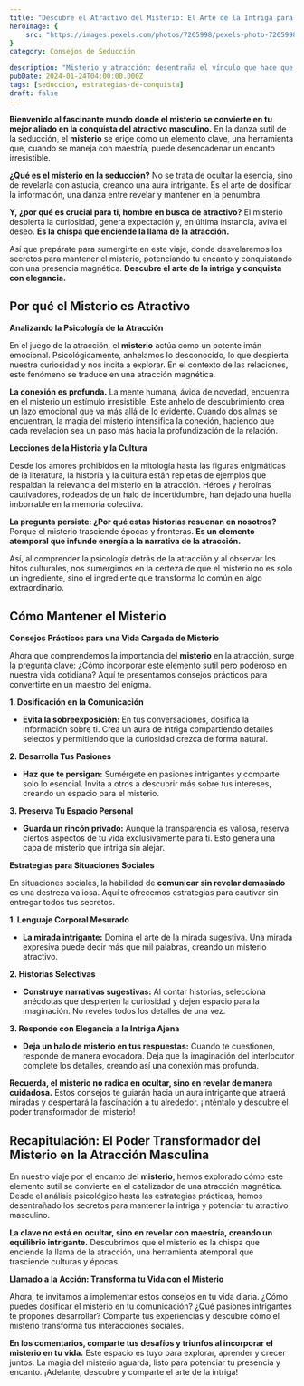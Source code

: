 ```yaml
---
title: "Descubre el Atractivo del Misterio: El Arte de la Intriga para Hombres"
heroImage: {
	src: "https://images.pexels.com/photos/7265998/pexels-photo-7265998.jpeg?auto=compress&cs=tinysrgb&w=1260&h=750&dpr=1",
}
category: Consejos de Seducción

description: "Misterio y atracción: desentraña el vínculo que hace que el enigma sea irresistible. Este artículo te guiará a través de consejos prácticos y ejemplos reales para incorporar el misterio en tu vida y potenciar tu atractivo masculino. ¡Explora el encanto del misterio ahora mismo!"
pubDate: 2024-01-24T04:00:00.000Z
tags: [seduccion, estrategias-de-conquista]
draft: false
---
```


**Bienvenido al fascinante mundo donde el misterio se convierte en tu mejor aliado en la conquista del atractivo masculino.** En la danza sutil de la seducción, el **misterio** se erige como un elemento clave, una herramienta que, cuando se maneja con maestría, puede desencadenar un encanto irresistible.

**¿Qué es el misterio en la seducción?** No se trata de ocultar la esencia, sino de revelarla con astucia, creando una aura intrigante. Es el arte de dosificar la información, una danza entre revelar y mantener en la penumbra.

**Y, ¿por qué es crucial para ti, hombre en busca de atractivo?** El misterio despierta la curiosidad, genera expectación y, en última instancia, aviva el deseo. **Es la chispa que enciende la llama de la atracción.**

Así que prepárate para sumergirte en este viaje, donde desvelaremos los secretos para mantener el misterio, potenciando tu encanto y conquistando con una presencia magnética. **Descubre el arte de la intriga y conquista con elegancia.**

## Por qué el Misterio es Atractivo

**Analizando la Psicología de la Atracción**

En el juego de la atracción, el **misterio** actúa como un potente imán emocional. Psicológicamente, anhelamos lo desconocido, lo que despierta nuestra curiosidad y nos incita a explorar. En el contexto de las relaciones, este fenómeno se traduce en una atracción magnética.

**La conexión es profunda.** La mente humana, ávida de novedad, encuentra en el misterio un estímulo irresistible. Este anhelo de descubrimiento crea un lazo emocional que va más allá de lo evidente. Cuando dos almas se encuentran, la magia del misterio intensifica la conexión, haciendo que cada revelación sea un paso más hacia la profundización de la relación.

**Lecciones de la Historia y la Cultura**

Desde los amores prohibidos en la mitología hasta las figuras enigmáticas de la literatura, la historia y la cultura están repletas de ejemplos que respaldan la relevancia del misterio en la atracción. Héroes y heroínas cautivadores, rodeados de un halo de incertidumbre, han dejado una huella imborrable en la memoria colectiva.

**La pregunta persiste: ¿Por qué estas historias resuenan en nosotros?** Porque el misterio trasciende épocas y fronteras. **Es un elemento atemporal que infunde energía a la narrativa de la atracción.**

Así, al comprender la psicología detrás de la atracción y al observar los hitos culturales, nos sumergimos en la certeza de que el misterio no es solo un ingrediente, sino el ingrediente que transforma lo común en algo extraordinario.

## Cómo Mantener el Misterio

**Consejos Prácticos para una Vida Cargada de Misterio**

Ahora que comprendemos la importancia del **misterio** en la atracción, surge la pregunta clave: ¿Cómo incorporar este elemento sutil pero poderoso en nuestra vida cotidiana? Aquí te presentamos consejos prácticos para convertirte en un maestro del enigma.

**1. Dosificación en la Comunicación**

- **Evita la sobreexposición:** En tus conversaciones, dosifica la información sobre ti. Crea un aura de intriga compartiendo detalles selectos y permitiendo que la curiosidad crezca de forma natural.

**2. Desarrolla Tus Pasiones**

- **Haz que te persigan:** Sumérgete en pasiones intrigantes y comparte solo lo esencial. Invita a otros a descubrir más sobre tus intereses, creando un espacio para el misterio.

**3. Preserva Tu Espacio Personal**

- **Guarda un rincón privado:** Aunque la transparencia es valiosa, reserva ciertos aspectos de tu vida exclusivamente para ti. Esto genera una capa de misterio que intriga sin alejar.

**Estrategias para Situaciones Sociales**

En situaciones sociales, la habilidad de **comunicar sin revelar demasiado** es una destreza valiosa. Aquí te ofrecemos estrategias para cautivar sin entregar todos tus secretos.

**1. Lenguaje Corporal Mesurado**

- **La mirada intrigante:** Domina el arte de la mirada sugestiva. Una mirada expresiva puede decir más que mil palabras, creando un misterio atractivo.

**2. Historias Selectivas**

- **Construye narrativas sugestivas:** Al contar historias, selecciona anécdotas que despierten la curiosidad y dejen espacio para la imaginación. No reveles todos los detalles de una vez.

**3. Responde con Elegancia a la Intriga Ajena**

- **Deja un halo de misterio en tus respuestas:** Cuando te cuestionen, responde de manera evocadora. Deja que la imaginación del interlocutor complete los detalles, creando así una conexión más profunda.

**Recuerda, el misterio no radica en ocultar, sino en revelar de manera cuidadosa.** Estos consejos te guiarán hacia un aura intrigante que atraerá miradas y despertará la fascinación a tu alrededor. ¡Inténtalo y descubre el poder transformador del misterio!

## Recapitulación: El Poder Transformador del Misterio en la Atracción Masculina

En nuestro viaje por el encanto del **misterio**, hemos explorado cómo este elemento sutil se convierte en el catalizador de una atracción magnética. Desde el análisis psicológico hasta las estrategias prácticas, hemos desentrañado los secretos para mantener la intriga y potenciar tu atractivo masculino.

**La clave no está en ocultar, sino en revelar con maestría, creando un equilibrio intrigante.** Descubrimos que el misterio es la chispa que enciende la llama de la atracción, una herramienta atemporal que trasciende culturas y épocas.

**Llamado a la Acción: Transforma tu Vida con el Misterio**

Ahora, te invitamos a implementar estos consejos en tu vida diaria. ¿Cómo puedes dosificar el misterio en tu comunicación? ¿Qué pasiones intrigantes te propones desarrollar? Comparte tus experiencias y descubre cómo el misterio transforma tus interacciones sociales.

**En los comentarios, comparte tus desafíos y triunfos al incorporar el misterio en tu vida.** Este espacio es tuyo para explorar, aprender y crecer juntos. La magia del misterio aguarda, listo para potenciar tu presencia y encanto. ¡Adelante, descubre y comparte el arte de la intriga!
